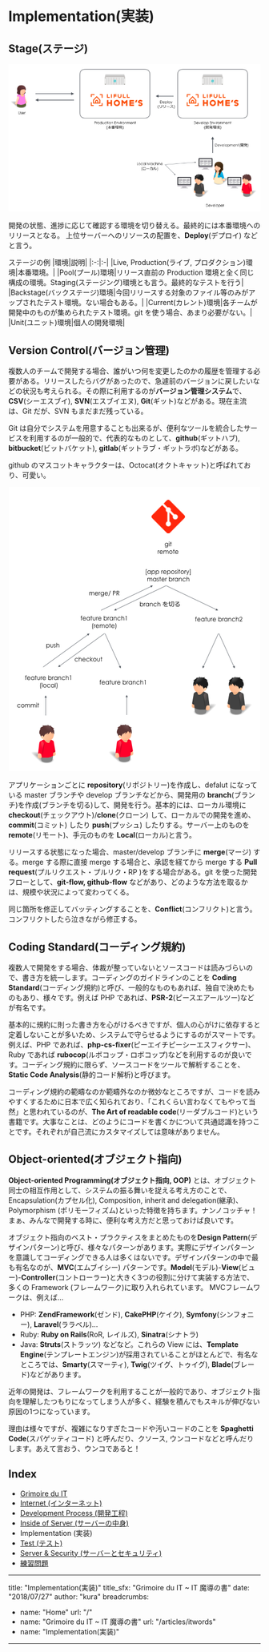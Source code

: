 # Implementation(実装)
## Stage(ステージ)
<div align="center"><img src="https://raw.githubusercontent.com/kurab/grimoireduit/images/06.png"></div>

開発の状態、進捗に応じて確認する環境を切り替える。最終的には本番環境へのリリースとなる。
上位サーバーへのリソースの配置を、**Deploy**(デプロイ) などと言う。

ステージの例
|環境|説明|
|:-:|:-|
|Live, Production(ライブ, プロダクション)環境|本番環境。|
|Pool(プール)環境|リリース直前の Production 環境と全く同じ構成の環境。Staging(ステージング)環境とも言う。最終的なテストを行う|
|Backstage(バックステージ)環境|今回リリースする対象のファイル等のみがアップされたテスト環境。ない場合もある。|
|Current(カレント)環境|各チームが開発中のものが集められたテスト環境。git を使う場合、あまり必要がない。|
|Unit(ユニット)環境|個人の開発環境|


## Version Control(バージョン管理)
複数人のチームで開発する場合、誰がいつ何を変更したのかの履歴を管理する必要がある。リリースしたらバグがあったので、急遽前のバージョンに戻したいなどの状況も考えられる。その際に利用するのが**バージョン管理システム**で、**CSV**(シーエスブイ), **SVN**(エスブイエヌ), **Git**(ギット)などがある。現在主流は、Git だが、SVN もまだまだ残っている。

Git は自分でシステムを用意することも出来るが、便利なツールを統合したサービスを利用するのが一般的で、代表的なものとして、**github**(ギットハブ), **bitbucket**(ビットバケット), **gitlab**(ギットラブ・ギットラボ)などがある。

github のマスコットキャラクターは、Octocat(オクトキャット)と呼ばれており、可愛い。


<div align="center"><img src="https://raw.githubusercontent.com/kurab/grimoireduit/images/07.png"></div>

アプリケーションごとに **repository**(リポジトリー)を作成し、defalut になっている master ブランチや develop ブランチなどから、開発用の **branch**(ブランチ)を作成(ブランチを切る)して、開発を行う。基本的には、ローカル環境に**checkout**(チェックアウト)/**clone**(クローン) して、ローカルでの開発を進め、**commit**(コミット) したり **push**(プッシュ) したりする。サーバー上のものを **remote**(リモート)、手元のものを **Local**(ローカル)と言う。

リリースする状態になった場合、master/develop ブランチに **merge**(マージ) する。merge する際に直接 merge する場合と、承認を経てから merge する **Pull request**(プルリクエスト・プルリク・RP )をする場合がある。git を使った開発フローとして、**git-flow, github-flow** などがあり、どのような方法を取るかは、規模や状況によって変わってくる。

同じ箇所を修正してバッティングすることを、**Conflict**(コンフリクト)と言う。コンフリクトしたら泣きながら修正する。


## Coding Standard(コーディング規約)
複数人で開発をする場合、体裁が整っていないとソースコードは読みづらいので、書き方を統一します。コーディングのガイドラインのことを **Coding Standard**(コーディング規約)と呼び、一般的なものもあれば、独自で決めたものもあり、様々です。例えば PHP であれば、**PSR-2**(ピースエアールツー)などが有名です。

基本的に規約に則った書き方を心がけるべきですが、個人の心がけに依存すると定着しないことが多いため、システムで守らせるようにするのがスマートです。例えば、PHP であれば、**php-cs-fixer**(ピーエイチピーシーエスフィクサー)、Ruby であれば **rubocop**(ルボコップ・ロボコップ)などを利用するのが良いです。コーディング規約に限らず、ソースコードをツールで解析することを、**Static Code Analysis**(静的コード解析)と呼びます。

コーディング規約の範疇なのか範疇外なのか微妙なところですが、コードを読みやすくするために日本で広く知られており、「これくらい言わなくてもやって当然」と思われているのが、**The Art of readable code**(リーダブルコード)という書籍です。大事なことは、どのようにコードを書くかについて共通認識を持つことです。それぞれが自己流にカスタマイズしては意味がありません。


## Object-oriented(オブジェクト指向)
**Object-oriented Programming(オブジェクト指向, OOP)** とは、オブジェクト同士の相互作用として、システムの振る舞いを捉える考え方のことで、Encapsulation(カプセル化), Composition, inherit and delegation(継承)、Polymorphism (ポリモーフィズム)といった特徴を持ちます。ナンノコッチャ！まぁ、みんなで開発する時に、便利な考え方だと思っておけば良いです。

オブジェクト指向のベスト・プラクティスをまとめたものを**Design Pattern**(デザインパターン)と呼び、様々なパターンがあります。実際にデザインパターンを意識してコーディングできる人は多くはないです。デザインパターンの中で最も有名なのが、**MVC**(エムブイシー) パターンです。**Model**(モデル)-**View**(ビュー)-**Controller**(コントローラー)と大きく3つの役割に分けて実装する方法で、多くの Framework (フレームワーク)に取り入れられています。
MVCフレームワークは、例えば…
- PHP: **ZendFramework**(ゼンド), **CakePHP**(ケイク), **Symfony**(シンフォニー), **Laravel**(ララベル)…
- Ruby: **Ruby on Rails**(RoR, レイルズ), **Sinatra**(シナトラ)
- Java: **Struts**(ストラッツ)
などなど。これらの View には、**Template Engine**(テンプレートエンジン)が採用されていることがほとんどで、有名なところでは、**Smarty**(スマーティ), **Twig**(ツイグ、トゥイグ), **Blade**(ブレード)などがあります。

近年の開発は、フレームワークを利用することが一般的であり、オブジェクト指向を理解したつもりになってしまう人が多く、経験を積んでもスキルが伸びない原因の1つになっています。

理由は様々ですが、複雑になりすぎたコードや汚いコードのことを **Spaghetti Code**(スパゲッティコード) と呼んだり、クソース, ウンコードなどと呼んだりします。あえて言おう、ウンコであると！


## Index
- [Grimoire du IT](../itwords.md)
- [Internet (インターネット)](./internet.md)
- [Development Process (開発工程)](./process.md)
- [Inside of Server (サーバーの中身)](./server.md)
- Implementation (実装)
- [Test (テスト)](./test.md)
- [Server & Security (サーバーとセキュリティ)](./security.md)
- [練習問題](./practice.md)

---
title: "Implementation(実装)"
title_sfx: "Grimoire du IT ~ IT 魔導の書"
date: "2018/07/27"
author: "kura"
breadcrumbs:
- name: "Home"
  url: "/"
- name: "Grimoire du IT ~ IT 魔導の書"
  url: "/articles/itwords"
- name: "Implementation(実装)"
---
